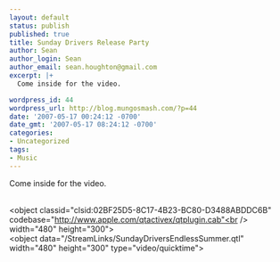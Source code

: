 ```yaml
---
layout: default
status: publish
published: true
title: Sunday Drivers Release Party
author: Sean
author_login: Sean
author_email: sean.houghton@gmail.com
excerpt: |+
  Come inside for the video.

wordpress_id: 44
wordpress_url: http://blog.mungosmash.com/?p=44
date: '2007-05-17 00:24:12 -0700'
date_gmt: '2007-05-17 08:24:12 -0700'
categories:
- Uncategorized
tags:
- Music
---
```

Come inside for the video.

<a id="more"></a><a id="more-44"></a><br />
<object classid="clsid:02BF25D5-8C17-4B23-BC80-D3488ABDDC6B"<br />
codebase="http://www.apple.com/qtactivex/qtplugin.cab"<br />
width="480" height="300"><param name="src" value="/StreamLinks/SundayDriversEndlessSummer.qtl" /><param name="autoplay" value="true" /><param name="pluginspage" value="http://www.apple.com/quicktime/download/" /><param name="controller" value="true" /><!--[if !IE]> <--><br />
<object data="/StreamLinks/SundayDriversEndlessSummer.qtl"<br />
width="480" height="300" type="video/quicktime"><param name="pluginurl" value="http://www.apple.com/quicktime/download/" /><param name="controller" value="true" /></object><br />
<!--> <![endif]-->

</object>

